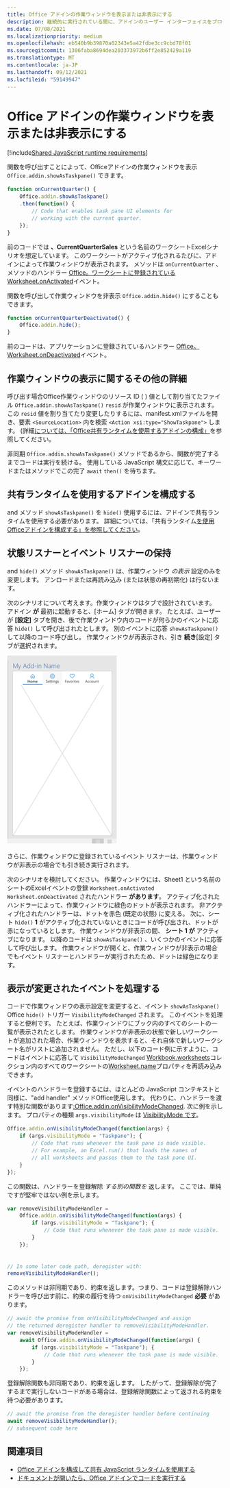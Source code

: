 ```yaml
---
title: Office アドインの作業ウィンドウを表示または非表示にする
description: 継続的に実行されている間に、アドインのユーザー インターフェイスをプログラムで非表示または表示する方法について説明します。
ms.date: 07/08/2021
ms.localizationpriority: medium
ms.openlocfilehash: eb540b9b39870a02343e5a42fdbe3cc9cbd78f01
ms.sourcegitcommit: 1306faba8694dea203373972b6ff2e852429a119
ms.translationtype: MT
ms.contentlocale: ja-JP
ms.lasthandoff: 09/12/2021
ms.locfileid: "59149947"
---
```

# <a name="show-or-hide-the-task-pane-of-your-office-add-in"></a>Office アドインの作業ウィンドウを表示または非表示にする

[!include[Shared JavaScript runtime requirements](../includes/shared-runtime-requirements-note.md)]

関数を呼び出すことによって、Officeアドインの作業ウィンドウを表示 `Office.addin.showAsTaskpane()` できます。

```javascript
function onCurrentQuarter() {
    Office.addin.showAsTaskpane()
    .then(function() {
        // Code that enables task pane UI elements for
        // working with the current quarter.
    });
}
```

前のコードでは **、CurrentQuarterSales** という名前のワークシートExcelシナリオを想定しています。 このワークシートがアクティブ化されるたびに、アドインによって作業ウィンドウが表示されます。 メソッドは `onCurrentQuarter` 、メソッドのハンドラー [Office。ワークシートに登録されている Worksheet.onActivated](/javascript/api/excel/excel.worksheet?view=excel-js-preview&preserve-view=true#onActivated)イベント。

関数を呼び出して作業ウィンドウを非表示 `Office.addin.hide()` にすることもできます。

```javascript
function onCurrentQuarterDeactivated() {
    Office.addin.hide();
}
```

前のコードは、アプリケーションに登録されているハンドラー [Office。Worksheet.onDeactivated](/javascript/api/excel/excel.worksheet?view=excel-js-preview&preserve-view=true#onDeactivated)イベント。

## <a name="additional-details-on-showing-the-task-pane"></a>作業ウィンドウの表示に関するその他の詳細

呼び出す場合Office作業ウィンドウのリソース ID ( ) 値として割り当てたファイル `Office.addin.showAsTaskpane()` `resid` が作業ウィンドウに表示されます。 この `resid` 値を割り当てたり変更したりするには、manifest.xmlファイルを開き、要素 `<SourceLocation>` 内を検索 `<Action xsi:type="ShowTaskpane">` します。
(詳細[については、「Office共有ランタイムを使用するアドインの構成」](configure-your-add-in-to-use-a-shared-runtime.md)を参照してください。

非同期 `Office.addin.showAsTaskpane()` メソッドであるから、関数が完了するまでコードは実行を続ける。 使用している JavaScript 構文に応じて、キーワードまたはメソッドでこの完了 `await` `then()` を待ちます。

## <a name="configure-your-add-in-to-use-the-shared-runtime"></a>共有ランタイムを使用するアドインを構成する

and メソッド `showAsTaskpane()` を `hide()` 使用するには、アドインで共有ランタイムを使用する必要があります。 詳細については、「共有ランタイム[を使用Officeアドインを構成する」を参照してください](configure-your-add-in-to-use-a-shared-runtime.md)。

## <a name="preservation-of-state-and-event-listeners"></a>状態リスナーとイベント リスナーの保持

and `hide()` メソッド `showAsTaskpane()` は、作業ウィンドウ *の表示* 設定のみを変更します。 アンロードまたは再読み込み (または状態の再初期化) は行ないます。

次のシナリオについて考えます。作業ウィンドウはタブで設計されています。 アドイン **が** 最初に起動すると、[ホーム] タブが開きます。 たとえば、ユーザーが **[設定]** タブを開き、後で作業ウィンドウ内のコードが何らかのイベントに応答 `hide()` して呼び出されたとします。 別のイベントに応答 `showAsTaskpane()` して以降のコード呼び出し。 作業ウィンドウが再表示され、引き **続き**[設定] タブが選択されます。

![[ホーム]、[お気に入り]、および [アカウント] という 4 つのタブ設定作業ウィンドウのスクリーンショットです。](../images/TaskpaneWithTabs.png)

さらに、作業ウィンドウに登録されているイベント リスナーは、作業ウィンドウが非表示の場合でも引き続き実行されます。

次のシナリオを検討してください。 作業ウィンドウには、Sheet1 という名前のシートのExcelイベントの登録 `Worksheet.onActivated` `Worksheet.onDeactivated` されたハンドラー **があります**。 アクティブ化されたハンドラーによって、作業ウィンドウに緑色のドットが表示されます。 非アクティブ化されたハンドラーは、ドットを赤色 (既定の状態) に変える。 次に、シート `hide()` **1** がアクティブ化されていないときにコードが呼び出され、ドットが赤になっているとします。 作業ウィンドウが非表示の間、 **シート 1 が** アクティブになります。 以降のコードは `showAsTaskpane()` 、いくつかのイベントに応答して呼び出します。 作業ウィンドウが開くと、作業ウィンドウが非表示の場合でもイベント リスナーとハンドラーが実行されたため、ドットは緑色になります。

## <a name="handle-the-visibility-changed-event"></a>表示が変更されたイベントを処理する

コードで作業ウィンドウの表示設定を変更すると、イベント `showAsTaskpane()` Office `hide()` トリガー `VisibilityModeChanged` されます。 このイベントを処理すると便利です。 たとえば、作業ウィンドウにブック内のすべてのシートの一覧が表示されたとします。 作業ウィンドウが非表示の状態で新しいワークシートが追加された場合、作業ウィンドウを表示すると、それ自体で新しいワークシート名がリストに追加されません。 ただし、以下のコード例に示すように、コードはイベントに応答して `VisibilityModeChanged` [Workbook.worksheets](/javascript/api/excel/excel.workbook#worksheets)コレクション内のすべてのワークシートの[Worksheet.name](/javascript/api/excel/excel.worksheet#name)プロパティを再読み込みできます。

イベントのハンドラーを登録するには、ほとんどの JavaScript コンテキストと同様に、"add handler" メソッドOffice使用します。 代わりに、ハンドラーを渡す特別な関数があります[:Office.addin.onVisibilityModeChanged](/javascript/api/office/office.addin#onVisibilityModeChanged_listener_). 次に例を示します。 プロパティの種類 `args.visibilityMode` は [VisibilityMode です](/javascript/api/office/office.visibilitymode)。

```javascript
Office.addin.onVisibilityModeChanged(function(args) {
    if (args.visibilityMode = "Taskpane"); {
        // Code that runs whenever the task pane is made visible.
        // For example, an Excel.run() that loads the names of
        // all worksheets and passes them to the task pane UI.
    }
});
```

この関数は、ハンドラーを登録解除 *する別の関数を* 返します。 ここでは、単純ですが堅牢ではない例を示します。

```javascript
var removeVisibilityModeHandler =
    Office.addin.onVisibilityModeChanged(function(args) {
        if (args.visibilityMode = "Taskpane"); {
            // Code that runs whenever the task pane is made visible.
        }
    });


// In some later code path, deregister with:
removeVisibilityModeHandler();
```

このメソッドは非同期であり、約束を返します。つまり、コードは登録解除ハンドラーを呼び出す前に、約束の履行を待つ `onVisibilityModeChanged` **必要** があります。

```javascript
// await the promise from onVisibilityModeChanged and assign
// the returned deregister handler to removeVisibilityModeHandler.
var removeVisibilityModeHandler =
    await Office.addin.onVisibilityModeChanged(function(args) {
        if (args.visibilityMode = "Taskpane"); {
            // Code that runs whenever the task pane is made visible.
        }
    });
```

登録解除関数も非同期であり、約束を返します。 したがって、登録解除が完了するまで実行しないコードがある場合は、登録解除関数によって返される約束を待つ必要があります。

```javascript
// await the promise from the deregister handler before continuing
await removeVisibilityModeHandler();
// subsequent code here
```

## <a name="see-also"></a>関連項目

- [Office アドインを構成して共有 JavaScript ランタイムを使用する](configure-your-add-in-to-use-a-shared-runtime.md)
- [ドキュメントが開いたら、Office アドインでコードを実行する](run-code-on-document-open.md)
